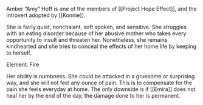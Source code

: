 Amber “Amy” Hoff is one of the members of [[Project Hope Effect]], and the introvert adopted by [[Konnie]]. 

She is fairly quiet, nonchalant, soft spoken, and sensitive. She struggles with an eating disorder because of her abusive mother who takes every opportunity to insult and threaten her. Nonetheless, she remains kindhearted and she tries to conceal the effects of her home life by keeping to herself. 

Element: Fire 

Her ability is numbness. She could be attacked in a gruesome or surprising way, and she will not feel any ounce of pain. This is to compensate for the pain she feels everyday at home. The only downside is if [[Emira]] does not heal her by the end of the day, the damage done to her is permanent. 